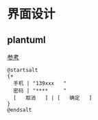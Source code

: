 # 界面设计

## plantuml

[参考](https://plantuml.com/zh/salt)

```puml
@startsalt
{+
  手机 | "139xxx   "
  密码 | "****     "
  [   取消   ] | [   确定   ]
}
@endsalt
```
